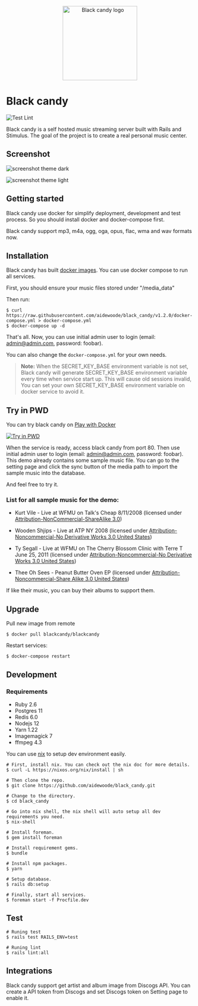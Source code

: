 <p align='center'>
  <img alt='Black candy logo' width='200' src='https://raw.githubusercontent.com/aidewoode/black_candy/master/app/frontend/images/logo.svg'>
</p>

# Black candy
![Test Lint](https://github.com/aidewoode/black_candy/workflows/Test%20Lint/badge.svg)

Black candy is a self hosted music streaming server built with Rails and Stimulus. The goal of the project is to create a real personal music center.

## Screenshot
![screenshot theme dark](https://raw.githubusercontent.com/aidewoode/black_candy/master/screenshots/screenshot_theme_dark.png)

![screenshot theme light](https://raw.githubusercontent.com/aidewoode/black_candy/master/screenshots/screenshot_theme_light.png)


## Getting started

Black candy use docker for simplify deployment, development and test process. So you should install docker and docker-compose first.

Black candy support mp3, m4a, ogg, oga, opus, flac, wma and wav formats now.

## Installation

Black candy has built [docker images](https://hub.docker.com/r/blackcandy/blackcandy). You can use docker compose to run all services.

First, you should ensure your music files stored under "/media_data" 

Then run: 

```shell
$ curl https://raw.githubusercontent.com/aidewoode/black_candy/v1.2.0/docker-compose.yml > docker-compose.yml
$ docker-compose up -d
```
That's all. Now, you can use initial admin user to login (email: admin@admin.com, password: foobar).

You can also change the `docker-compose.yml` for your own needs.

> **Note:** When the SECRET_KEY_BASE environment variable is not set, Black candy will generate SECRET_KEY_BASE environment variable every time when service start up. 
> This will cause old sessions invalid, You can set your own SECRET_KEY_BASE environment variable on docker service to avoid it.

## Try in PWD

You can try black candy on [Play with Docker](https://labs.play-with-docker.com)

[![Try in PWD](https://raw.githubusercontent.com/play-with-docker/stacks/master/assets/images/button.png)](http://play-with-docker.com/?stack=https://raw.githubusercontent.com/aidewoode/black_candy/master/docker-compose.pwd.yml)

When the service is ready, access black candy from port 80. Then use initial admin user to login (email: admin@admin.com, password: foobar). This demo already contains some sample music file. You can go to the setting page and click the sync button of the media path to import the sample music into the database.

And feel free to try it.


### List for all sample music for the demo:

- Kurt Vile - Live at WFMU on Talk's Cheap 8/11/2008 (licensed under [Attribution-NonCommercial-ShareAlike 3.0](https://creativecommons.org/licenses/by-nc-sa/3.0/))		

- Wooden Shjips - Live at ATP NY 2008 (licensed under [Attribution-Noncommercial-No Derivative Works 3.0 United States](http://creativecommons.org/licenses/by-nc-nd/3.0/us/))

- Ty Segall - Live at WFMU on The Cherry Blossom Clinic with Terre T June 25, 2011 (licensed under [Attribution-Noncommercial-No Derivative Works 3.0 United States](http://creativecommons.org/licenses/by-nc-nd/3.0/us/))

- Thee Oh Sees - Peanut Butter Oven EP (licensed under [Attribution-Noncommercial-Share Alike 3.0 United States](http://creativecommons.org/licenses/by-nc-sa/3.0/us/)) 

If like their music, you can buy their albums to support them.


## Upgrade

Pull new image from remote

```shell
$ docker pull blackcandy/blackcandy
```

Restart services:

```shell
$ docker-compose restart 
```

## Development

### Requirements

- Ruby 2.6
- Postgres 11
- Redis 6.0 
- Nodejs 12
- Yarn 1.22
- Imagemagick 7
- ffmpeg 4.3

You can use [nix](https://nixos.org) to setup dev environment easily. 

```shell
# First, install nix. You can check out the nix doc for more details.
$ curl -L https://nixos.org/nix/install | sh

# Then clone the repo.
$ git clone https://github.com/aidewoode/black_candy.git

# Change to the directory.
$ cd black_candy

# Go into nix shell, the nix shell will auto setup all dev requirements you need.
$ nix-shell 

# Install foreman.
$ gem install foreman 

# Install requirement gems.
$ bundle

# Install npm packages.
$ yarn

# Setup database.
$ rails db:setup

# Finally, start all services.
$ foreman start -f Procfile.dev 
```

## Test

```shell
# Runing test
$ rails test RAILS_ENV=test 

# Runing lint
$ rails lint:all 
```

## Integrations

Black candy support get artist and album image from Discogs API. You can create a API token from Discogs and set Discogs token on Setting page to enable it.
